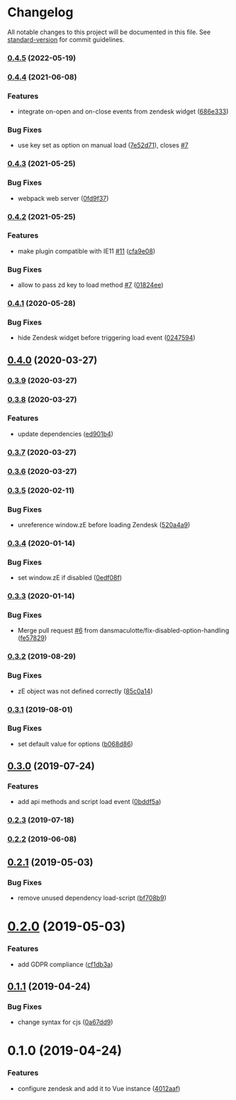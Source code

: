 # Changelog

All notable changes to this project will be documented in this file. See [standard-version](https://github.com/conventional-changelog/standard-version) for commit guidelines.

### [0.4.5](https://github.com/condebiel/vue-zendesk/compare/v0.4.4...v0.4.5) (2022-05-19)

### [0.4.4](https://github.com/dansmaculotte/vue-zendesk/compare/v0.4.3...v0.4.4) (2021-06-08)


### Features

* integrate on-open and on-close events from zendesk widget ([686e333](https://github.com/dansmaculotte/vue-zendesk/commit/686e333f846371cfcc3cc5b1e0d791cbf9c6d7f7))


### Bug Fixes

* use key set as option on manual load ([7e52d71](https://github.com/dansmaculotte/vue-zendesk/commit/7e52d71ab598aa1ae488e841ed798d93151ce7e1)), closes [#7](https://github.com/dansmaculotte/vue-zendesk/issues/7)

### [0.4.3](https://github.com/dansmaculotte/vue-zendesk/compare/v0.4.2...v0.4.3) (2021-05-25)


### Bug Fixes

* webpack web server ([0fd9f37](https://github.com/dansmaculotte/vue-zendesk/commit/0fd9f370565468add01414fc39f75813996528aa))

### [0.4.2](https://github.com/dansmaculotte/vue-zendesk/compare/v0.4.1...v0.4.2) (2021-05-25)


### Features

* make plugin compatible with IE11 [#11](https://github.com/dansmaculotte/vue-zendesk/issues/11) ([cfa9e08](https://github.com/dansmaculotte/vue-zendesk/commit/cfa9e0832707ebe37ce1f3ec1baa932de5ab72f6))


### Bug Fixes

* allow to pass zd key to load method [#7](https://github.com/dansmaculotte/vue-zendesk/issues/7) ([01824ee](https://github.com/dansmaculotte/vue-zendesk/commit/01824ee62b6a2fcbcdfbd451e1479dd94831354a))

### [0.4.1](https://github.com/dansmaculotte/vue-zendesk/compare/v0.4.0...v0.4.1) (2020-05-28)


### Bug Fixes

* hide Zendesk widget before triggering load event ([0247594](https://github.com/dansmaculotte/vue-zendesk/commit/0247594ee255df64b0a0a0897c543a9d15d549e6))

## [0.4.0](https://github.com/dansmaculotte/vue-zendesk/compare/v0.3.9...v0.4.0) (2020-03-27)

### [0.3.9](https://github.com/dansmaculotte/vue-zendesk/compare/v0.3.8...v0.3.9) (2020-03-27)

### [0.3.8](https://github.com/dansmaculotte/vue-zendesk/compare/v0.3.7...v0.3.8) (2020-03-27)


### Features

* update dependencies ([ed901b4](https://github.com/dansmaculotte/vue-zendesk/commit/ed901b4b532f67229517cb099108aeb620780fa9))

### [0.3.7](https://github.com/dansmaculotte/vue-zendesk/compare/v0.3.6...v0.3.7) (2020-03-27)

### [0.3.6](https://github.com/dansmaculotte/vue-zendesk/compare/v0.3.5...v0.3.6) (2020-03-27)

### [0.3.5](https://github.com/dansmaculotte/vue-zendesk/compare/v0.3.4...v0.3.5) (2020-02-11)


### Bug Fixes

* unreference window.zE before loading Zendesk ([520a4a9](https://github.com/dansmaculotte/vue-zendesk/commit/520a4a9ed98ef48c37c38f43a9ce126384cd8102))

### [0.3.4](https://github.com/dansmaculotte/vue-zendesk/compare/v0.3.3...v0.3.4) (2020-01-14)


### Bug Fixes

* set window.zE if disabled ([0edf08f](https://github.com/dansmaculotte/vue-zendesk/commit/0edf08fb74a1310d1dc182d84776a05f5416077c))

### [0.3.3](https://github.com/dansmaculotte/vue-zendesk/compare/v0.3.2...v0.3.3) (2020-01-14)


### Bug Fixes

* Merge pull request [#6](https://github.com/dansmaculotte/vue-zendesk/issues/6) from dansmaculotte/fix-disabled-option-handling ([fe57829](https://github.com/dansmaculotte/vue-zendesk/commit/fe578292a134b0dec00b02aee44c9fd7c55d19e9))

### [0.3.2](https://github.com/dansmaculotte/vue-zendesk/compare/v0.3.1...v0.3.2) (2019-08-29)


### Bug Fixes

* zE object was not defined correctly ([85c0a14](https://github.com/dansmaculotte/vue-zendesk/commit/85c0a14))

### [0.3.1](https://github.com/dansmaculotte/vue-zendesk/compare/v0.3.0...v0.3.1) (2019-08-01)


### Bug Fixes

* set default value for options ([b068d86](https://github.com/dansmaculotte/vue-zendesk/commit/b068d86))



## [0.3.0](https://github.com/dansmaculotte/vue-zendesk/compare/v0.2.3...v0.3.0) (2019-07-24)


### Features

* add api methods and script load event ([0bddf5a](https://github.com/dansmaculotte/vue-zendesk/commit/0bddf5a))



### [0.2.3](https://github.com/dansmaculotte/vue-zendesk/compare/v0.2.2...v0.2.3) (2019-07-18)



### [0.2.2](https://github.com/dansmaculotte/vue-zendesk/compare/v0.2.1...v0.2.2) (2019-06-08)



## [0.2.1](https://github.com/dansmaculotte/vue-zendesk/compare/v0.2.0...v0.2.1) (2019-05-03)


### Bug Fixes

* remove unused dependency load-script ([bf708b9](https://github.com/dansmaculotte/vue-zendesk/commit/bf708b9))



# [0.2.0](https://github.com/dansmaculotte/vue-zendesk/compare/v0.1.1...v0.2.0) (2019-05-03)


### Features

* add GDPR compliance ([cf1db3a](https://github.com/dansmaculotte/vue-zendesk/commit/cf1db3a))



## [0.1.1](https://github.com/dansmaculotte/vue-zendesk/compare/v0.1.0...v0.1.1) (2019-04-24)


### Bug Fixes

* change syntax for cjs ([0a67dd9](https://github.com/dansmaculotte/vue-zendesk/commit/0a67dd9))



# 0.1.0 (2019-04-24)


### Features

* configure zendesk and add it to Vue instance ([4012aaf](https://github.com/dansmaculotte/vue-zendesk/commit/4012aaf))
